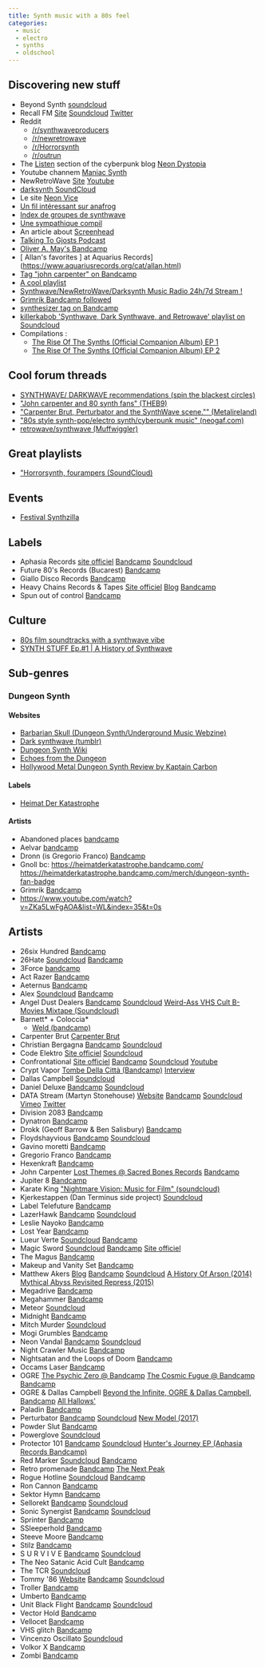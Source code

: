 ```yaml
---
title: Synth music with a 80s feel
categories:
  - music
  - electro
  - synths
  - oldschool
---
```


## Discovering new stuff

- Beyond Synth
  [soundcloud](https://soundcloud.com/beyond-synth)
- Recall FM
	[Site](http://www.recallfm.com/)
	[Soundcloud](https://soundcloud.com/recallfm)
	[Twitter](https://twitter.com/RecallFM)
- Reddit
  - [/r/synthwaveproducers](https://www.reddit.com/r/synthwaveproducers)
  - [/r/newretrowave](https://www.reddit.com/r/newretrowave)
  - [/r/Horrorsynth](https://www.reddit.com/r/Horrorsynth)
  - [/r/outrun](https://www.reddit.com/r/outrun)
- The [Listen](https://www.neondystopia.com/cyberpunk-music/) section of the cyberpunk blog [Neon Dystopia](https://www.neondystopia.com/)
- Youtube channem [Maniac Synth](https://www.youtube.com/user/ManiacSynth/videos)
- NewRetroWave
  [Site](http://www.newretrowave.com/)
  [Youtube](https://www.youtube.com/user/NewRetroWave/videos)
- [darksynth SoundCloud](https://soundcloud.com/groups/darksynth)
- Le site [Neon Vice](http://www.neonvice.com/)
- [Un fil intéressant sur anafrog](http://forum.anafrog.com/phpBB/viewtopic.php?f=23&t=10196)
- [Index de groupes de synthwave](http://rateyourmusic.com/genre/Synthwave/1)
- [Une sympathique compil](http://decibelmagazine.com/blog/rise-of-the-machines)
- An article about [Screenhead](http://www.screenhead.com/synthwave-rise-of-retro-electronic-music/)
- [Talking To Gjosts Podcast](http://www.talkingtoghosts.com/)
- [Oliver A. May's Bandcamp](http://bandcamp.com/olivermay)
- [ Allan's favorites ] at Aquarius Records](https://www.aquariusrecords.org/cat/allan.html)
- [Tag "john carpenter" on Bandcamp](https://bandcamp.com/tag/john-carpenter?sort_field=pop)
- [A cool playlist](https://play.spotify.com/user/occultrock/playlist/0mygBTcUo5CcyNEnKw1ZD1)
- [Synthwave/NewRetroWave/Darksynth Music Radio 24h/7d Stream !](https://www.youtube.com/watch?v=QfmzCVsE6Pg&list=WL)
- [Grimrik Bandcamp followed](https://bandcamp.com/Grimrik/following)
- [synthesizer tag on Bandcamp](https://bandcamp.com/tag/synthesizer)
- [killerkabob 'Synthwave, Dark Synthwave, and Retrowave' playlist on Soundcloud](https://soundcloud.com/killerkabob/sets/synthwave-1)
- Compilations :
  - [The Rise Of The Synths (Official Companion Album) EP 1](https://lakeshorerecords.bandcamp.com/album/the-rise-of-the-synths-official-companion-album-ep-1)
  - [The Rise Of The Synths (Official Companion Album) EP 2](https://lakeshorerecords.bandcamp.com/album/the-rise-of-the-synths-official-companion-album-ep-2)

## Cool forum threads

  - [SYNTHWAVE/ DARKWAVE recommendations (spin the blackest circles)](http://www.spintheblackestcircles.com/bb/viewtopic.php?f=23&t=33808)
  - ["John carpenter and 80 synth fans" (THEB9)](http://www.theb9.com/board/viewtopic.php?f=2&t=951960#.VvqwRfmLS70)
  - ["Carpenter Brut, Perturbator and the SynthWave scene."" (Metalireland)](http://www.metalireland.com/community/viewtopic.php?f=11&t=64458&sid=0401a6743ddebceac698d46e8d041c0d)
  - ["80s style synth-pop/electro synth/cyberpunk music" (neogaf.com)](http://www.neogaf.com/forum/showthread.php?t=551396)
  - [retrowave/synthwave (Muffwiggler)](https://www.muffwiggler.com/forum/viewtopic.php?t=159528)

## Great playlists

- ["Horrorsynth, fourampers (SoundCloud)](https://soundcloud.com/fourampers/sets/horrorsynth)

## Events

- [Festival Synthzilla](http://synthzillafest.fr/)

## Labels

- Aphasia Records
	[site officiel](http://www.aphasia-records.com)
  [Bandcamp](http://aphasiarecords.bandcamp.com/music)
	[Soundcloud](https://soundcloud.com/aphasia-records)
- Future 80's Records (Bucarest)
  [Bandcamp](https://future80s.bandcamp.com/music)
- Giallo Disco Records
  [Bandcamp](https://giallodiscorecords.bandcamp.com/music)
- Heavy Chains Records & Tapes
	[Site officiel](http://www.heavychainsrecords.com)
	[Blog](https://heavychainsrecords.wordpress.com)
	[Bandcamp](https://heavychainsrecords.bandcamp.com/music)
- Spun out of control
  [Bandcamp](https://spunoutofcontrol.bandcamp.com/music)

## Culture

- [80s film soundtracks with a synthwave vibe](https://www.reddit.com/r/synthwaveproducers/comments/478jup/80s_film_soundtracks_with_a_synthwave_vibe/)
- [SYNTH STUFF Ep.#1 | A History of Synthwave](https://www.youtube.com/watch?v=k3brwm9OLEA)

## Sub-genres

### Dungeon Synth

#### Websites

- [Barbarian Skull (Dungeon Synth/Underground Music Webzine)](http://www.barbarianskull.com/wp/)
- [Dark synthwave (tumblr)](https://www.tumblr.com/search/dark%20synthwave)
- [Dungeon Synth Wiki](http://dungeonsynth.wikia.com/wiki/Dungeon_Synth_Wiki)
- [Echoes from the Dungeon](http://dungeon-synth.tumblr.com/)
- [Hollywood Metal Dungeon Synth Review by Kaptain Carbon](http://hollywoodmetal.com/dungeon-synth/)

#### Labels

- [Heimat Der Katastrophe](https://heimatderkatastrophe.bandcamp.com/music)

#### Artists

- Abandoned places
  [bandcamp](https://abandonedplaces.bandcamp.com/music)
- Aelvar
  [bandcamp](https://aelvar.bandcamp.com/music)
- Dronn (is Gregorio Franco)
  [Bandcamp](https://dronn.bandcamp.com)
- Gnoll
  bc: https://heimatderkatastrophe.bandcamp.com/
  https://heimatderkatastrophe.bandcamp.com/merch/dungeon-synth-fan-badge
- Grimrik
  [Bandcamp](https://grimrik.bandcamp.com/music)
- https://www.youtube.com/watch?v=ZKa5LwFgAOA&list=WL&index=35&t=0s

## Artists

- 26six Hundred
  [Bandcamp](https://20sixhundred.bandcamp.com/music)
- 26Hate
	[Soundcloud](https://soundcloud.com/26hate)
	[Bandcamp](http://26hate.bandcamp.com/releases)
- 3Force
  [bandcamp](https://3force.bandcamp.com/music)
- Act Razer
  [Bandcamp](https://actrazer.bandcamp.com/)
- Aeternus
	[Bandcamp](http://aphasiarecords.bandcamp.com/album/aeternus)
- Alex
  [Soundcloud](https://soundcloud.com/alex-davidsonmusic)
  [Bandcamp](https://newretrowave.bandcamp.com/album/blood-club)
- Angel Dust Dealers
  [Bandcamp](https://angeldustdealers.bandcamp.com/music)
  [Soundcloud](https://soundcloud.com/angeldustdealers)
  [Weird-Ass VHS Cult B-Movies Mixtape (Soundcloud)](https://soundcloud.com/rendezvousla/angel-dust-dealers-vhs-mix)
- Barnett* + Coloccia*
  - [Weld (bandcamp)](https://blackesteverblack.bandcamp.com/album/weld-3)
- Carpenter Brut
  [Carpenter Brut](http://carpenterbrut.bandcamp.com/music)
- Christian Bergagna
  [Bandcamp](https://cristianbergagna.bandcamp.com/music)
  [Soundcloud](https://soundcloud.com/cbergagna)
- Code Elektro
  [Site officiel](http://www.codeelektro.com/)
  [Soundcloud](https://soundcloud.com/code-elektro)
- Confrontational
 	[Site officiel](http://www.confrontational.net/)
  [Bandcamp](http://confrontational.bandcamp.com/)
  [Soundcloud](https://soundcloud.com/2confrontational)
  [Youtube](https://www.youtube.com/user/2confrontational)
- Crypt Vapor
  [Tombe Della Città (Bandcamp)](https://heavychainsrecords.bandcamp.com/album/tombe-della-citt)
  [Interview](http://noisey.vice.com/en_au/blog/listen-to-the-horror-film-soundtrack-inspired-darkness-of-crypt-vapor)
- Dallas Campbell
	[Soundcloud](https://soundcloud.com/dallas-campbell)
- Daniel Deluxe
	[Bandcamp](http://danieldeluxe.bandcamp.com/music)
	[Soundcloud](https://soundcloud.com/daniel-deluxe)
- DATA Stream (Martyn Stonehouse)
  [Website](https://martynstonehouse.com/)
  [Bandcamp](http://datastream.bandcamp.com/)
  [Soundcloud](https://soundcloud.com/martynaudio)
  [Vimeo](https://vimeo.com/martynstonehouse)
  [Twitter](https://twitter.com/martynaudio)
- Division 2083
  [Bandcamp](http://division83.bandcamp.com)
- Dynatron
	[Bandcamp](https://dynatron.bandcamp.com/)
- Drokk (Geoff Barrow & Ben Salisbury)
  [Bandcamp](https://drokk.bandcamp.com/)
- Floydshayvious
	[Bandcamp](https://floydshayvious.bandcamp.com/)
	[Soundcloud](https://soundcloud.com/floydshayvious)
- Gavino moretti
  [Bandcamp](https://diskonero.bandcamp.com/album/the-satan-complex)
- Gregorio Franco
  [Bandcamp](https://gregoriofranco.bandcamp.com/)
- Hexenkraft
  [Bandcamp](https://hexenkraft.bandcamp.com/music)
- John Carpenter
  [Lost Themes @ Sacred Bones Records](http://johncarpenter.sacredbonesrecords.com/)
  [Bandcamp](https://johncarpentermusic.bandcamp.com/)
- Jupiter 8
  [Bandcamp](https://jupiter-8.bandcamp.com/music)
- Karate King
  ["Nightmare Vision: Music for Film" (soundcloud)](https://karatekingmusic.bandcamp.com/album/nightmare-vision-music-for-film)
- Kjerkestappen (Dan Terminus side project)
  [Soundcloud](https://soundcloud.com/kjerkestappen)
- Label Telefuture
  [Bandcamp](https://telefuturenow.bandcamp.com/music)
- LazerHawk
  [Bandcamp](https://lazerhawk.bandcamp.com/)
  [Soundcloud](https://soundcloud.com/lazerhawk)
- Leslie Nayoko
  [Bandcamp](https://leslienayoko.bandcamp.com)
- Lost Year
  [Bandcamp](https://rossocorsarecords.bandcamp.com/music)
- Lueur Verte
  [Soundcloud](https://soundcloud.com/lueur-verte)
  [Bandcamp](https://lueurverte.bandcamp.com/)
- Magic Sword
  [Soundcloud](https://soundcloud.com/magic-sword)
  [Bandcamp](https://magic-sword.bandcamp.com/music)
  [Site officiel](http://www.magicswordmusic.com/)
- The Magus
  [Bandcamp](https://themagusdistro.bandcamp.com/music)
- Makeup and Vanity Set
  [Bandcamp](https://makeupandvanityset.bandcamp.com/music)
- Matthew Akers
  [Blog](http://futurebarbarian.blogspot.fr/)
  [Bandcamp](https://matthewakers.bandcamp.com/music)
  [Soundcloud](https://soundcloud.com/forced-opinion)
  [A History Of Arson (2014)](https://matthewakers.bandcamp.com/album/a-history-of-arson)
  [Mythical Abyss Revisited Repress (2015)](https://matthewakers.bandcamp.com/album/mythical-abyss-revisited-repress)
- Megadrive
  [Bandcamp](https://megadrive.bandcamp.com/)
- Megahammer
  [Bandcamp](https://megahammer.bandcamp.com/)
- Meteor
  [Soundcloud](https://soundcloud.com/whoismeteor)
- Midnight
	[Bandcamp](https://midnight5.bandcamp.com/music)
- Mitch Murder
	[Soundcloud](https://soundcloud.com/daataa)
- Mogi Grumbles
  [Bandcamp](https://mogigrumbles.bandcamp.com/music)
- Neon Vandal
	[Bandcamp](http://neonvandal.bandcamp.com/music)
	[Soundcloud](https://soundcloud.com/neonvandal)
- Night Crawler Music
  [Bandcamp](https://nightcrawler.bandcamp.com/music)
- Nightsatan and the Loops of Doom
  [Bandcamp](https://nightsatan.bandcamp.com/)
- Occams Laser
  [Bandcamp](https://occamslaser.bandcamp.com/music)
- OGRE
	[The Psychic Zero @ Bandcamp](https://ogresound.bandcamp.com/album/the-psychic-zero)
	[The Cosmic Fugue @ Bandcamp](https://ogresound.bandcamp.com/album/the-cosmic-fugue)
  [Bandcamp](https://spunoutofcontrol.bandcamp.com/album/all-hallows-2)
- OGRE & Dallas Campbell
  [Beyond the Infinite, OGRE & Dallas Campbell, Bandcamp](https://telefuturenow.bandcamp.com/album/beyond-the-infinite)
  [All Hallows'](https://ogresound.bandcamp.com/album/all-hallows)
- Paladin
  [Bandcamp](https://chrispaladin.bandcamp.com/music)
- Perturbator
  [Bandcamp](https://perturbator.bandcamp.com/music)
  [Soundcloud](https://soundcloud.com/perturbator)
  [New Model (2017)](https://www.youtube.com/watch?v=qEoxu0_8uZU)
- Powder Slut
  [Bandcamp](https://powderslut.bandcamp.com/releases)
- Powerglove
  [Soundcloud](https://soundcloud.com/powerglove)
- Protector 101
  [Bandcamp](https://protector101.bandcamp.com)
  [Soundcloud](https://soundcloud.com/protector-101)
  [Hunter's Journey EP (Aphasia Records Bandcamp)](https://aphasiarecords.bandcamp.com/album/hunters-journey-ep)
- Red Marker
	[Soundcloud](https://soundcloud.com/red-marker)
	[Bandcamp](https://redmarker.bandcamp.com/)
- Retro promenade
  [Bandcamp](https://retropromenade.bandcamp.com/music)
  [The Next Peak](http://retropromenade.bandcamp.com/album/the-next-peak-vol-i-twin-peaks-tribute)
- Rogue Hotline
  [Soundcloud](https://soundcloud.com/rogue_hotline)
  [Bandcamp](https://roguehotline.bandcamp.com/releases)
- Ron Cannon
  [Bandcamp](https://roncannon.bandcamp.com/music)
- Sektor Hymn
  [Bandcamp](https://sektorhymn.bandcamp.com/releases)
- Sellorekt
  [Bandcamp](https://ladreams.bandcamp.com/)
  [Soundcloud](https://soundcloud.com/sellorekt)
- Sonic Synergist
  [Bandcamp](https://sonicsynergist.bandcamp.com/)
  [Soundcloud](https://soundcloud.com/sonicsynergist)
- Sprinter
  [Bandcamp](https://sprintermusic.bandcamp.com)
- SSleeperhold
  [Bandcamp](https://ssleeperhold.bandcamp.com/)
- Steeve Moore
	[Bandcamp](https://stevemoore2600.bandcamp.com/)
- Stilz
  [Bandcamp](http://stilz.bandcamp.com/)
- S U R V I V E
  [Bandcamp](http://survive.bandcamp.com/music)
  [Soundcloud](https://soundcloud.com/relapserecords/01-survive-ahb)
- The Neo Satanic Acid Cult
  [Bandcamp](https://theneosatanicacidcult.bandcamp.com/music)
- The TCR
	[Soundcloud](https://soundcloud.com/tcr-7)
- Tommy '86
	[Website](http://tommy86.com/)
	[Bandcamp](https://tommy86.bandcamp.com/music)
  [Soundcloud](https://soundcloud.com/tommy-music)
- Troller
  [Bandcamp](https://troller.bandcamp.com)
- Umberto
  [Bandcamp](https://umberto.bandcamp.com/)
- Unit Black Flight
  [Bandcamp](https://unitblackflight.bandcamp.com/)
  [Soundcloud](https://soundcloud.com/unitblackflight)
- Vector Hold
  [Bandcamp](https://vectorhold.bandcamp.com/)
- Vellocet
  [Bandcamp](https://vellocetstrain.bandcamp.com/releases)
- VHS glitch
  [Bandcamp](https://vhsglitch.bandcamp.com/)
- Vincenzo Oscillato
  [Soundcloud](https://soundcloud.com/vincenzo-oscillato)
- Volkor X
  [Bandcamp](https://volkorx.bandcamp.com/music)
- Zombi
  [Bandcamp](https://zombi.bandcamp.com/music)
